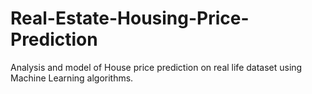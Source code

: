 # Real-Estate-Housing-Price-Prediction
Analysis and model of House price prediction on real life dataset using Machine Learning algorithms.
